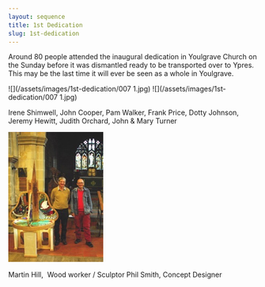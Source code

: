 ```yaml
---
layout: sequence
title: 1st Dedication
slug: 1st-dedication
---
```


Around 80 people attended the inaugural dedication in Youlgrave Church on the Sunday before it was dismantled ready to be transported over to Ypres. This may be the last time it will ever be seen as a whole in Youlgrave.

![](/assets/images/1st-dedication/007 1.jpg)
![](/assets/images/1st-dedication/007 1.jpg)

Irene Shimwell, John Cooper, Pam Walker, Frank Price, Dotty Johnson, Jeremy Hewitt, Judith Orchard, John & Mary Turner

![](/assets/images/1st-dedication/004-filtered.jpg)

Martin Hill,  Wood worker / Sculptor     Phil Smith, Concept Designer
